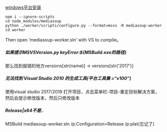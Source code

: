 
 [windows平台安装](https://mediasoup.discourse.group/t/mediasoup-unable-to-install-in-windows/551/4)
   
    npm i --ignore-scripts
    cd node_modules/mediasoup
    python ./worker/scripts/configure.py --format=msvs -R mediasoup-worker
    cd worker

Then open ‘mediasoup-worker.sln’ with VS to complie。

##### 如果提示MSVSVersion.py keyError:${MSBuild.exe的路径}
那么找到报错的地方versions[str(name)] -> versions[str('2017')]

##### 无法找到 Visual Studio 2010 的生成工具(平台工具集 =“v100”) 
使用visual studio  2017/2019 打开项目，点击菜单栏-项目-重定目标解决方案，然后会提示修改版本，然后只修改版本

##### Release|x64不是..
MSBuild mediasoup-worker.sln /p:Configuration=Release /p:plat(忘记了)

